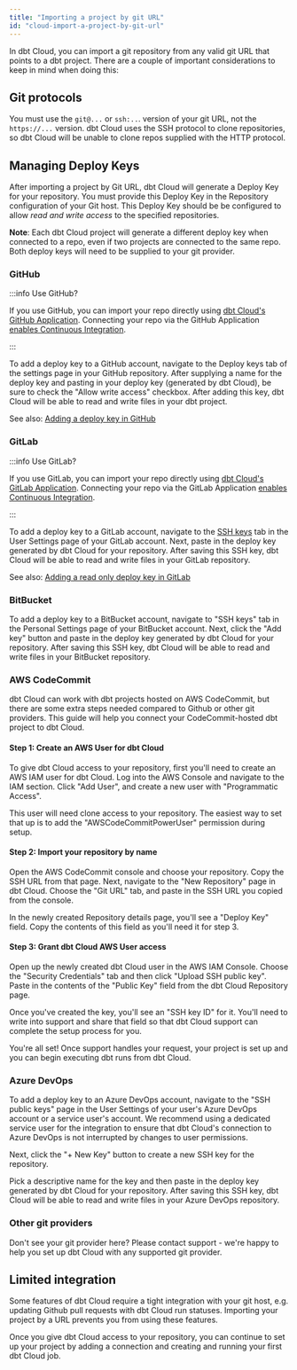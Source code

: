 ```yaml
---
title: "Importing a project by git URL"
id: "cloud-import-a-project-by-git-url"
---
```


In dbt Cloud, you can import a git repository from any valid git URL that points to a dbt project. There are a couple of important considerations to keep in mind when doing this:

## Git protocols
You must use the `git@...` or `ssh:..`. version of your git URL, not the `https://...` version. dbt Cloud uses the SSH protocol to clone repositories, so dbt Cloud will be unable to clone repos supplied with the HTTP protocol.

## Managing Deploy Keys
After importing a project by Git URL, dbt Cloud will generate a Deploy Key for your repository. You must provide this Deploy Key in the Repository configuration of your Git host. This Deploy Key should be be configured to allow *read and write access* to the specified repositories.

**Note**: Each dbt Cloud project will generate a different deploy key when connected to a repo, even if two projects are connected to the same repo. Both deploy keys will need to be supplied to your git provider.

### GitHub

:::info Use GitHub?

If you use GitHub, you can import your repo directly using [dbt Cloud's GitHub Application](cloud-installing-the-github-application). Connecting your repo via the GitHub Application [enables Continuous Integration](cloud-enabling-continuous-integration-with-github).

:::

To add a deploy key to a GitHub account, navigate to the Deploy keys tab of the settings page in your GitHub repository. After supplying a name for the deploy key and pasting in your deploy key (generated by dbt Cloud), be sure to check the "Allow write access" checkbox. After adding this key, dbt Cloud will be able to read and write files in your dbt project.

See also:  [Adding a deploy key in GitHub](https://github.blog/2015-06-16-read-only-deploy-keys/)

<Lightbox src="/img/docs/dbt-cloud/cloud-configuring-dbt-cloud/cd7351c-Screen_Shot_2019-10-16_at_1.09.41_PM.png" title="Configuring a GitHub Deploy Key"/>

### GitLab

:::info Use GitLab?

If you use GitLab, you can import your repo directly using [dbt Cloud's GitLab Application](connecting-gitlab). Connecting your repo via the GitLab Application [enables Continuous Integration](cloud-enabling-continuous-integration-with-github).

:::

To add a deploy key to a GitLab account, navigate to the [SSH keys](https://gitlab.com/profile/keys) tab in the User Settings page of your GitLab account. Next, paste in the deploy key generated by dbt Cloud for your repository. After saving this SSH key, dbt Cloud will be able to read and write files in your GitLab repository.

See also:  [Adding a read only deploy key in GitLab](https://docs.gitlab.com/ee/ssh/#per-repository-deploy-keys)

<Lightbox src="/img/docs/dbt-cloud/cloud-configuring-dbt-cloud/f3ea88d-Screen_Shot_2019-10-16_at_4.45.50_PM.png" title="Configuring a GitLab SSH Key"/>

### BitBucket

To add a deploy key to a BitBucket account, navigate to "SSH keys" tab in the Personal Settings page of your BitBucket account. Next, click the "Add key" button and paste in the deploy key generated by dbt Cloud for your repository. After saving this SSH key, dbt Cloud will be able to read and write files in your BitBucket repository.

<Lightbox src="/img/docs/dbt-cloud/cloud-configuring-dbt-cloud/bitbucket-ssh-key.png" title="Configuring a BitBucket SSH Key"/>

### AWS CodeCommit

dbt Cloud can work with dbt projects hosted on AWS CodeCommit, but there are some extra steps needed compared to Github or other git providers. This guide will help you connect your CodeCommit-hosted dbt project to dbt Cloud.

#### Step 1: Create an AWS User for dbt Cloud

To give dbt Cloud access to your repository, first you'll need to create an AWS IAM user for dbt Cloud. Log into the AWS Console and navigate to the IAM section. Click "Add User", and create a new user with "Programmatic Access".

This user will need clone access to your repository. The easiest way to set that up is to add the "AWSCodeCommitPowerUser" permission during setup.

#### Step 2: Import your repository by name

Open the AWS CodeCommit console and choose your repository. Copy the SSH URL from that page. Next, navigate to the "New Repository" page in dbt Cloud. Choose the "Git URL" tab, and paste in the SSH URL you copied from the console.

In the newly created Repository details page, you'll see a "Deploy Key" field. Copy the contents of this field as you'll need it for step 3.

#### Step 3: Grant dbt Cloud AWS User access

Open up the newly created dbt Cloud user in the AWS IAM Console. Choose the "Security Credentials" tab and then click "Upload SSH public key". Paste in the contents of the "Public Key" field from the dbt Cloud Repository page.

Once you've created the key, you'll see an "SSH key ID" for it. You'll need to write into support and share that field so that dbt Cloud support can complete the setup process for you.

You're all set! Once support handles your request, your project is set up and you can begin executing dbt runs from dbt Cloud.

### Azure DevOps

To add a deploy key to an Azure DevOps account, navigate to the "SSH public keys" page in the User Settings of your user's Azure DevOps account or a service user's account. We recommend using a dedicated service user for the integration to ensure that dbt Cloud's connection to Azure DevOps is not interrupted by changes to user permissions.

<Lightbox src="/img/docs/dbt-cloud/cloud-configuring-dbt-cloud/52bfdaa-Screen_Shot_2020-03-09_at_4.13.20_PM.png" title="Navigate to the 'SSH public keys' settings page" />

Next, click the "+ New Key" button to create a new SSH key for the repository.

<Lightbox src="/img/docs/dbt-cloud/cloud-configuring-dbt-cloud/6d8e980-Screen_Shot_2020-03-09_at_4.13.27_PM.png" title="Click the '+ New Key' button to create a new SSH key for the repository." />

Pick a descriptive name for the key and then paste in the deploy key generated by dbt Cloud for your repository. After saving this SSH key, dbt Cloud will be able to read and write files in your Azure DevOps repository.

<Lightbox src="/img/docs/dbt-cloud/cloud-configuring-dbt-cloud/d19f199-Screen_Shot_2020-03-09_at_4.13.50_PM.png" title="Enter and save the public key generated for your repository by dbt Cloud" />

### Other git providers

Don't see your git provider here? Please contact support - we're happy to help you set up dbt Cloud with any supported git provider.

## Limited integration
Some features of dbt Cloud require a tight integration with your git host, e.g. updating Github pull requests with dbt Cloud run statuses. Importing your project by a URL prevents you from using these features.

Once you give dbt Cloud access to your repository, you can continue to set up your project by adding a connection and creating and running your first dbt Cloud job.
